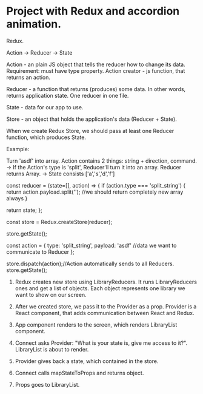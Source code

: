 # Project with Redux and accordion animation.

Redux.

Action -> Reducer -> State

Action - an plain JS object that tells the reducer how to change its data. 
Requirement: must have type property. Action creator - js function, that returns an action.

Reducer - a function that returns (produces) some data. In other words, returns application state.
One reducer in one file.

State - data for our app to use.

Store - an object that holds the application's data (Reducer + State).

When we create Redux Store, we should pass at least one Reducer function, which produces State.

Example:

Turn 'asdf' into array. Action contains 2 things: string + direction, command.
-> If the Action's type is 'split', Reducer'll turn it into an array. Reducer returns Array.
-> State consists ['a','s','d','f']

const reducer = (state=[], action) => {
  if (action.type === 'split_string') {
    return action.payload.split(''); //we should return completely new array always
  }
  
  return state;
};

const store = Redux.createStore(reducer);

store.getState();

const action = { 
  type: 'split_string', 
  payload: 'asdf' //data we want to communicate to Reducer
};

store.dispatch(action);//Action automatically sends to all Reducers.
store.getState();

1. Redux creates new store using LibraryReducers. It runs LibraryReducers ones and get a list of objects. 
Each object represents one library we want to show on our screen.

2. After we created store, we pass it to the Provider as a prop. Provider is a React component, that adds 
communication between React and Redux.

3. App component renders to the screen, which renders LibraryList component.

4. Connect asks Provider: "What is your state is, give me access to it?". LibraryList is about to render.
 
5. Provider gives back a state, which contained in the store.

6. Connect calls mapStateToProps and returns object.

7. Props goes to LibraryList.
 
